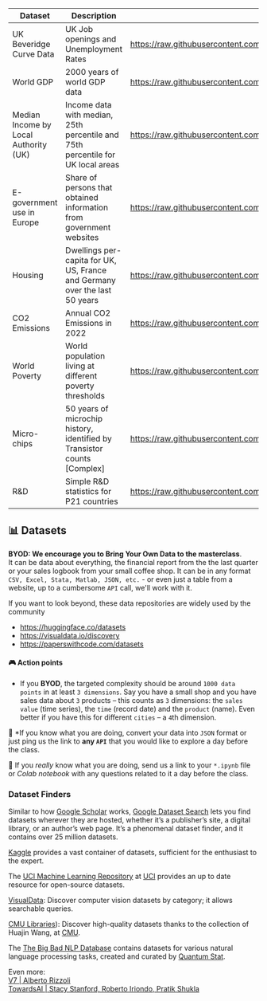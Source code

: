 
| Dataset | Description | Raw URL | Source |
| ---- | ---- | ---- | ---- |
| UK Beveridge Curve Data | UK Job openings and Unemployment Rates | https://raw.githubusercontent.com/EconomicsObservatory/courses/main/data/datasets/simple/uk_job_openings_unemp.csv | ONS |
| World GDP | 2000 years of world GDP data | https://raw.githubusercontent.com/EconomicsObservatory/courses/main/data/datasets/simple/Longrun_GDP.csv | [OWID](https://ourworldindata.org/grapher/global-gdp-over-the-long-run) |
| Median Income by Local Authority (UK) | Income data with median, 25th percentile and 75th percentile for UK local areas | https://raw.githubusercontent.com/EconomicsObservatory/courses/main/data/datasets/simple/dwellings_per_capita_timeseries.csv | [ONS](https://www.ons.gov.uk/employmentandlabourmarket/peopleinwork/earningsandworkinghours/datasets/placeofresidencebylocalauthorityashetable8) |
| E-government use in Europe | Share of persons that obtained information from government websites | https://raw.githubusercontent.com/EconomicsObservatory/courses/main/data/datasets/simple/egovernment_use_in_europe.csv | [Eurostat](https://ec.europa.eu/eurostat/web/products-eurostat-news/-/edn-20200307-1) |
| Housing | Dwellings per-capita for UK, US, France and Germany over the last 50 years | https://raw.githubusercontent.com/EconomicsObservatory/courses/main/data/datasets/simple/dwellings_per_capita_timeseries.csv | [PublicHouse](https://github.com/jgleeson/PublicHouse) |
| CO2 Emissions | Annual CO2 Emissions in 2022 | https://raw.githubusercontent.com/EconomicsObservatory/courses/main/data/datasets/advanced/owid_co2_2022.csv | [OWID](https://ourworldindata.org/co2-emissions) |
| World Poverty | World population living at different poverty thresholds | https://raw.githubusercontent.com/EconomicsObservatory/courses/main/data/datasets/advanced/OWID_world_poverty_panel.csv | [OWID](https://ourworldindata.org/grapher/distribution-of-population-between-different-poverty-thresholds-historical) |
| Micro-chips | 50 years of microchip history, identified by Transistor counts [Complex] | https://raw.githubusercontent.com/EconomicsObservatory/courses/main/data/datasets/advanced/50_years_of_chips.csv | [Wikipedia](https://en.wikipedia.org/wiki/Transistor_count) |
| R&D | Simple R&D statistics for P21 countries | https://raw.githubusercontent.com/EconomicsObservatory/courses/main/data/datasets/simple/wb_r_and_d.csv | [WorldBank](https://data.worldbank.org/indicator/GB.XPD.RSDV.GD.ZS) |

## 📊 Datasets
**BYOD: We encourage you to Bring Your Own Data to the masterclass**.   
It can be data about everything, the financial report from the the last quarter or your sales logbook from your small coffee shop. It can be in any format `CSV, Excel, Stata, Matlab, JSON, etc.`  - or even just a table from a website, up to a cumbersome `API` call, we'll work with it.


If you want to look beyond, these data repositories are widely used by the community  
- https://huggingface.co/datasets  
- https://visualdata.io/discovery  
- https://paperswithcode.com/datasets  

#### 🎮 Action points

- If you **BYOD**, the	targeted complexity should be around `1000 data points` in at least `3 dimensions`. Say you have a small shop and you have sales data about `3` products – this counts as `3` dimensions: the `sales value` (time series), the `time` (record date) and the `product` (name). Even better if you have this for different `cities` – a `4`th dimension.

🐘 *If you know what you are doing, convert your data into `JSON` format or just ping us the link to **any `API`** that you would like to explore a day before the class.  

🦏 If you *really* know what you are doing, send us a link to your `*.ipynb` file or *Colab notebook* with any questions related to it a day before the class.

### Dataset Finders
 
Similar to how [Google Scholar](https://scholar.google.com/) works, [Google Dataset Search](https://toolbox.google.com/datasetsearch) lets you find datasets wherever they are hosted, whether it’s a publisher’s site, a digital library, or an author’s web page. It’s a phenomenal dataset finder, and it contains over 25 million datasets.

[Kaggle](https://www.kaggle.com/) provides a vast container of datasets, sufficient for the enthusiast to the expert.

The [UCI Machine Learning Repository](https://archive.ics.uci.edu/) at [UCI](https://www.uci.edu/) provides an up to date resource for open-source datasets.

[VisualData](https://www.visualdata.io/): Discover computer vision datasets by category; it allows searchable queries.

[CMU Libraries](https://guides.library.cmu.edu/machine-learning/datasets
)): Discover high-quality datasets thanks to the collection of Huajin Wang, at [CMU](https://www.cmu.edu/).

The [The Big Bad NLP Database](https://datasets.quantumstat.com/) contains datasets for various natural language processing tasks, created and curated by [Quantum Stat](https://quantumstat.com/).

Even more:  
[V7 | Alberto Rizzoli](https://www.v7labs.com/blog/best-free-datasets-for-machine-learning)  
[TowardsAI | Stacy Stanford, Roberto Iriondo, Pratik Shukla](https://pub.towardsai.net/best-datasets-for-machine-learning-data-science-computer-vision-nlp-ai-c9541058cf4f)  